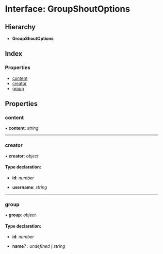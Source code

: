 
# Interface: GroupShoutOptions

## Hierarchy

* **GroupShoutOptions**

## Index

### Properties

* [content](_structures_group_.groupshoutoptions.md#content)
* [creator](_structures_group_.groupshoutoptions.md#creator)
* [group](_structures_group_.groupshoutoptions.md#group)

## Properties

### <a id="content" name="content"></a>  content

• **content**: *string*

___

### <a id="creator" name="creator"></a>  creator

• **creator**: *object*

#### Type declaration:

* **id**: *number*

* **username**: *string*

___

### <a id="group" name="group"></a>  group

• **group**: *object*

#### Type declaration:

* **id**: *number*

* **name**? : *undefined | string*
